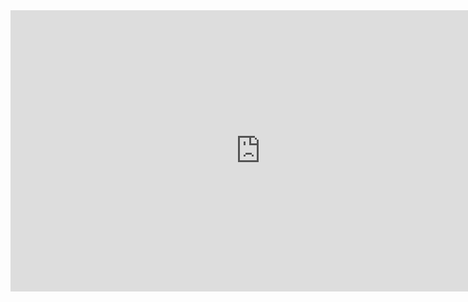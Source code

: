 
<iframe 
    height=450 
    width=800 
    src="https://www.iaders.com/upload/2018/0107/1year.mp4" 
    frameborder=0 
    allowfullscreen>
</iframe>
